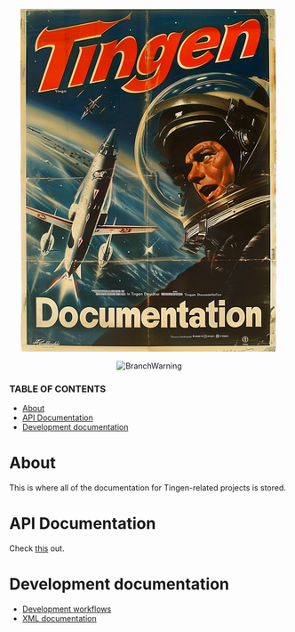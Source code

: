 <!--
  u240805_work-in-progress
-->

<div align="center">

  ![logo](./.github/Images/Logos/TingenDocumentation-464x616.png)

  ![BranchWarning](https://img.shields.io/badge/Release-24.8-teal?style=for-the-badge)

</div>

### TABLE OF CONTENTS
- [About](#about)
- [API Documentation](#api-documentation)
- [Development documentation](#development-documentation)

# About

This is where all of the documentation for Tingen-related projects is stored.

# API Documentation

Check [this](./docs/README.md) out.

# Development documentation

- [Development workflows](Development/development-workflows.md)
- [XML documentation](Development/xml-documentation.md)
